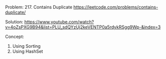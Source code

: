 Problem: 217. Contains Duplicate
https://leetcode.com/problems/contains-duplicate/

Solution:
https://www.youtube.com/watch?v=4oZsPXG9B94&list=PLU_sdQYzUj2keVENTP0a5rdykRSgg9Wp-&index=3

Concept:
1. Using Sorting
2. Using HashSet